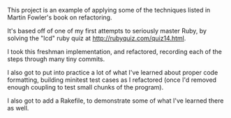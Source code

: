This project is an example of applying some of the techniques listed in 
Martin Fowler's book on refactoring.

It's based off of one of my first attempts to seriously master Ruby, by
solving the "lcd" ruby quiz at http://rubyquiz.com/quiz14.html.  

I took this freshman implementation, and refactored, recording each of the 
steps through many tiny commits.

I also got to put into practice a lot of what I've learned about proper
code formatting, building minitest test cases as I refactored (once I'd 
removed enough coupling to test small chunks of the program).  

I also got to add a Rakefile, to demonstrate some of what I've learned there 
as well.
